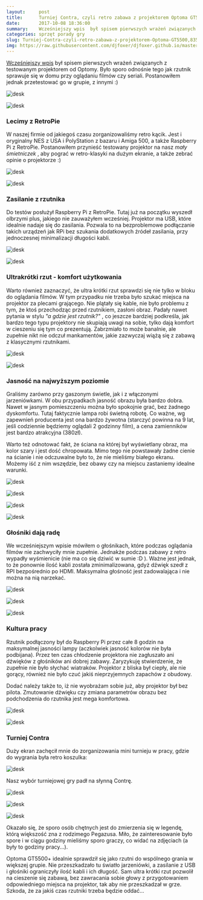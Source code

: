 ```yaml
---
layout:     post
title:      Turniej Contra, czyli retro zabawa z projektorem Optoma GT5500+
date:       2017-10-08 18:36:00
summary:    Wcześniejszy wpis  był spisem pierwszych wrażeń związanych z testowanym projektorem od Optomy. Było sporo odnośnie tego jak rzutnik sprawuje się w domu przy oglądaniu filmów czy seriali. Postanowiłem jednak przetestować go w grupie, z innymi  — )<!----><!----><!----><!---->Lecimy z RetroPieW naszej firmie od jakiegoś czasu zorganizowaliśmy retro kącik. Jest i oryginalny NES z USA i PolyStation z baz...
categories: sprzęt porady gry
slug: Turniej-Contra-czyli-retro-zabawa-z-projektorem-Optoma-GT5500,83552.html
img: https://raw.githubusercontent.com/djfoxer/djfoxer.github.io/master/_img/2017-10-8-_12_/g_-_-x-_-_-_x20171008151301_0.jpg
---
```




[Wcześniejszy wpis](http://blog.djfoxer.pl/Projektor-Optoma-GT5500-rzucil-mnie-na-kolana-powaznie,83392.html)  był spisem pierwszych wrażeń związanych z testowanym projektorem od Optomy. Było sporo odnośnie tego jak rzutnik sprawuje się w domu przy oglądaniu filmów czy seriali. Postanowiłem jednak przetestować go w grupie, z innymi :)



![desk](https://raw.githubusercontent.com/djfoxer/djfoxer.github.io/master/_img/2017-10-8-_12_/g_-_-x-_-_-_x20171008151301_0.jpg)




![desk](https://raw.githubusercontent.com/djfoxer/djfoxer.github.io/master/_img/2017-10-8-_12_/g_-_-x-_-_-_x20171008151258_0.jpg)





### Lecimy z RetroPie



W naszej firmie od jakiegoś czasu zorganizowaliśmy retro kącik. Jest i oryginalny NES z USA i PolyStation z bazaru i Amiga 500, a także Raspberry Pi z RetroPie. Postanowiłem przynieść testowany projektor na nasz  *mały śmietniczek* , aby pograć w retro-klasyki na dużym ekranie, a także zebrać opinie o projektorze :)



![desk](https://raw.githubusercontent.com/djfoxer/djfoxer.github.io/master/_img/2017-10-8-_12_/g_-_-x-_-_-_x20171008150950_0.jpg)




![desk](https://raw.githubusercontent.com/djfoxer/djfoxer.github.io/master/_img/2017-10-8-_12_/g_-_-x-_-_-_x20171008151148_0.jpg)





### Zasilanie z rzutnika



Do testów posłużył Raspberry Pi z RetroPie. Tutaj już na początku wyszedł olbrzymi plus, jakiego nie zauważyłem wcześniej. Projektor ma USB, które idealnie nadaje się do zasilania. Pozwala to na bezproblemowe podłączanie takich urządzeń jak RPi bez szukania dodatkowych źródeł zasilania, przy jednoczesnej minimalizacji długości kabli. 



![desk](https://raw.githubusercontent.com/djfoxer/djfoxer.github.io/master/_img/2017-10-8-_12_/g_-_-x-_-_-_x20171008151157_0.jpg)




![desk](https://raw.githubusercontent.com/djfoxer/djfoxer.github.io/master/_img/2017-10-8-_12_/g_-_-x-_-_-_x20171008151009_0.jpg)






### Ultrakrótki rzut - komfort użytkowania



Warto również zaznaczyć, że ultra krótki rzut sprawdzi się nie tylko w bloku do oglądania filmów. W tym przypadku nie trzeba było szukać miejsca na projektor za plecami grającego. Nie plątały się kable, nie było problemu z tym, że ktoś przechodząc przed rzutnikiem, zasłoni obraz. Padały nawet pytania w stylu  *"a gdzie jest rzutnik?"* , co jeszcze bardziej podkreśla, jak bardzo tego typu projektory nie skupiają uwagi na sobie, tylko dają komfort w cieszeniu się tym co prezentują. Zabrzmiało to może banalnie, ale zupełnie nikt nie odczuł mankamentów, jakie zazwyczaj wiążą się z zabawą z klasycznymi rzutnikami.



![desk](https://raw.githubusercontent.com/djfoxer/djfoxer.github.io/master/_img/2017-10-8-_12_/g_-_-x-_-_-_x20171008151007_0.jpg)




![desk](https://raw.githubusercontent.com/djfoxer/djfoxer.github.io/master/_img/2017-10-8-_12_/g_-_-x-_-_-_x20171008151255_0.jpg)






### Jasność na najwyższym poziomie


Graliśmy zarówno przy gaszonym świetle, jak i z włączonymi jarzeniówkami. W obu przypadkach jasność obrazu była bardzo dobra. Nawet w jasnym pomieszczeniu można było spokojnie grać, bez żadnego dyskomfortu. Tutaj faktycznie lampa robi świetną robotę. Co ważne, wg zapewnień producenta jest ona bardzo żywotna (starczyć powinna na 9 lat, jeśli codziennie będziemy oglądali 2 godzinny film), a cena zamienników jest bardzo atrakcyjna (380zł).

Warto też odnotować fakt, że ściana na której był wyświetlany obraz, ma kolor szary i jest dość chropowata. Mimo tego nie powstawały żadne cienie na ścianie i nie odczuwalne było to, że nie mieliśmy białego ekranu. Możemy iść z nim wszędzie, bez obawy czy na miejscu zastaniemy idealne warunki.



![desk](https://raw.githubusercontent.com/djfoxer/djfoxer.github.io/master/_img/2017-10-8-_12_/g_-_-x-_-_-_x20171008151202_0.jpg)




![desk](https://raw.githubusercontent.com/djfoxer/djfoxer.github.io/master/_img/2017-10-8-_12_/g_-_-x-_-_-_x20171008151206_0.jpg)




![desk](https://raw.githubusercontent.com/djfoxer/djfoxer.github.io/master/_img/2017-10-8-_12_/g_-_-x-_-_-_x20171008151253_0.jpg)




![desk](https://raw.githubusercontent.com/djfoxer/djfoxer.github.io/master/_img/2017-10-8-_12_/g_-_-x-_-_-_x20171008151200_0.jpg)





### Głośniki dają radę


We wcześniejszym wpisie mówiłem o głośnikach, które podczas oglądania filmów nie zachwyciły mnie zupełnie. Jednakże podczas zabawy z retro wypadły wyśmienicie (nie ma co się dziwić w sumie :D ). Ważne jest jednak, to że ponownie ilość kabli została zminimalizowana, gdyż dźwięk szedł z RPI bezpośrednio po HDMI. Maksymalna głośność jest zadowalająca i nie można na nią narzekać.  



![desk](https://raw.githubusercontent.com/djfoxer/djfoxer.github.io/master/_img/2017-10-8-_12_/g_-_-x-_-_-_x20171008150956_0.jpg)




![desk](https://raw.githubusercontent.com/djfoxer/djfoxer.github.io/master/_img/2017-10-8-_12_/g_-_-x-_-_-_x20171008150958_0.jpg)




![desk](https://raw.githubusercontent.com/djfoxer/djfoxer.github.io/master/_img/2017-10-8-_12_/g_-_-x-_-_-_x20171008151205_0.jpg)





### Kultura pracy


Rzutnik podłączony był do Raspberry Pi przez całe 8 godzin na maksymalnej jasności lampy (aczkolwiek jasność kolorów nie była podbijana). Przez ten czas chłodzenie projektora nie zagłuszało ani dźwięków z głośników ani dobrej zabawy. Zaryzykuję stwierdzenie, że zupełnie nie było słychać wiatraków. Projektor z bliska był ciepły, ale nie gorący, również nie było czuć jakiś nieprzyjemnych zapachów z obudowy.

Dodać należy także to, iż nie wyobrażam sobie już, aby projektor był bez pilota. Zmutowanie dźwięku czy zmiana parametrów obrazu bez podchodzenia do rzutnika jest mega komfortowa. 



![desk](https://raw.githubusercontent.com/djfoxer/djfoxer.github.io/master/_img/2017-10-8-_12_/g_-_-x-_-_-_x20171008151154_0.jpg)




![desk](https://raw.githubusercontent.com/djfoxer/djfoxer.github.io/master/_img/2017-10-8-_12_/g_-_-x-_-_-_x20171008151152_0.jpg)





### Turniej Contra


Duży ekran zachęcił mnie do zorganizowania mini turnieju w pracy, gdzie do wygrania była retro koszulka:



![desk](https://raw.githubusercontent.com/djfoxer/djfoxer.github.io/master/_img/2017-10-8-_12_/g_-_-x-_-_-_x20171008150954_0.jpg)



Nasz wybór turniejowej gry padł na słynną Contrę.



![desk](https://raw.githubusercontent.com/djfoxer/djfoxer.github.io/master/_img/2017-10-8-_12_/g_-_-x-_-_-_x20171008150903_0.jpg)




![desk](https://raw.githubusercontent.com/djfoxer/djfoxer.github.io/master/_img/2017-10-8-_12_/g_-_-x-_-_-_x20171008151001_0.jpg)




![desk](https://raw.githubusercontent.com/djfoxer/djfoxer.github.io/master/_img/2017-10-8-_12_/g_-_-x-_-_-_x20171008151004_0.jpg)



Okazało się, że sporo osób chętnych jest do zmierzenia się w legendę, którą większość zna z rodzimego Pegazusa. Miło, że zainteresowanie było spore i w ciągu godziny mieliśmy sporo graczy, co widać na zdjęciach (a były to godziny pracy...).

Optoma GT5500+ idealnie sprawdził się jako rzutni do wspólnego grania w większej grupie. Nie przeszkadzało tu światło jarzeniówki, a zasilanie z USB i głośniki ograniczyły ilość kabli i ich długość. Sam ultra krótki rzut pozwolił na cieszenie się zabawą, bez zawracania sobie głowy z przygotowaniem odpowiedniego miejsca na projektor, tak aby nie przeszkadzał w grze. Szkoda, że za jakiś czas rzutniki trzeba będzie oddać...

  